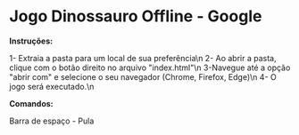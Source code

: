 # Jogo Dinossauro Offline - Google
**Instruções:**

1- Extraia a pasta para um local de sua preferência\n
2- Ao abrir a pasta, clique com o botão direito no arquivo "index.html"\n
3-Navegue até a opção "abrir com" e selecione o seu navegador (Chrome, Firefox, Edge)\n
4- O jogo será executado.\n

**Comandos:**

Barra de espaço - Pula

